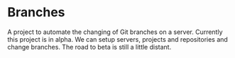 Branches
========

A project to automate the changing of Git branches on a server. Currently this project is in alpha. We can setup servers, projects and repositories and change branches. The road to beta is still a little distant.

